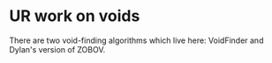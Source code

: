 # UR work on voids

There are two void-finding algorithms which live here: VoidFinder and Dylan's version of ZOBOV.

